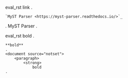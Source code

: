 eval_rst link
.
```{eval_rst}
`MyST Parser <https://myst-parser.readthedocs.io/>`_
```
.
<document source="notset">
    <paragraph>
        <reference name="MyST Parser" refuri="https://myst-parser.readthedocs.io/">
            MyST Parser
        <target ids="myst-parser" names="myst\ parser" refuri="https://myst-parser.readthedocs.io/">
.

eval_rst bold
.
```{eval_rst}
**bold**
.
<document source="notset">
    <paragraph>
        <strong>
            bold
.
